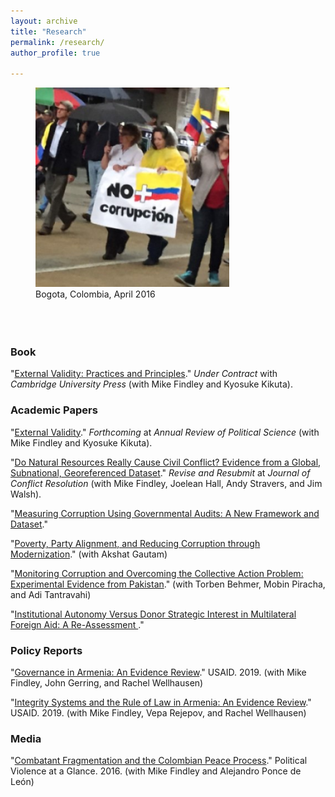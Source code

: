```yaml
---
layout: archive
title: "Research"
permalink: /research/
author_profile: true
  
---
```


<figure style="width: 310px; height: 390px" class="align-right">
  <img src="/images/corruption_colombia.jpg" alt="" />
  <figcaption>Bogota, Colombia, April 2016</figcaption>
</figure>

### Book

"[External Validity: Practices and Principles](/research/external-validity-book)." *Under Contract* with *Cambridge University Press* (with Mike Findley and Kyosuke Kikuta).

### Academic Papers

"[External Validity](/research/external-validity-arps)." *Forthcoming* at *Annual Review of Political Science* (with Mike Findley and Kyosuke Kikuta).

"[Do Natural Resources Really Cause Civil Conflict? Evidence from a Global, Subnational, Georeferenced Dataset](/research/natural-resources-conflict)." *Revise and Resubmit* at *Journal of Conflict Resolution* (with Mike Findley, Joelean Hall, Andy Stravers, and Jim Walsh). 

"[Measuring Corruption Using Governmental Audits: A New Framework and Dataset](/research/audit-measurement)." 

"[Poverty, Party Alignment, and Reducing Corruption through Modernization](/research/poverty-alignment-corruption2)." (with Akshat Gautam)

"[Monitoring Corruption and Overcoming the Collective Action Problem: Experimental Evidence from Pakistan](/research/monitoring-corruption-collective-action-problem)." (with Torben Behmer, Mobin Piracha, and Adi Tantravahi) 

"[Institutional Autonomy Versus Donor Strategic Interest in Multilateral Foreign Aid: A Re-Assessment ](/research/aid-strategic)."

### Policy Reports 

"[Governance in Armenia: An Evidence Review](https://pdf.usaid.gov/pdf_docs/PA00TNMG.pdf)." USAID. 2019. (with Mike Findley, John Gerring, and Rachel Wellhausen)

"[Integrity Systems and the Rule of Law in Armenia: An Evidence Review](https://pdf.usaid.gov/pdf_docs/PA00TNMJ.pdf)." USAID. 2019. (with Mike Findley, Vepa Rejepov, and Rachel Wellhausen)

### Media

"[Combatant Fragmentation and the Colombian Peace Process](https://politicalviolenceataglance.org/2016/05/09/spoiler-alert-combatant-fragmentation-and-the-colombian-peace-process/)." Political Violence at a Glance. 2016. (with Mike Findley and Alejandro Ponce de León)
